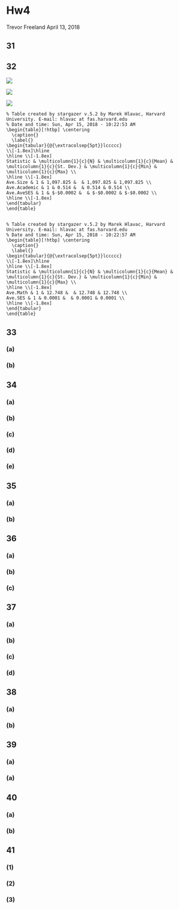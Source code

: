 Hw4
================
Trevor Freeland
April 13, 2018

31
--

32
--

![](Hw4_files/figure-markdown_github/unnamed-chunk-4-1.png)

![](Hw4_files/figure-markdown_github/unnamed-chunk-5-1.png)

![](Hw4_files/figure-markdown_github/unnamed-chunk-6-1.png)


    % Table created by stargazer v.5.2 by Marek Hlavac, Harvard University. E-mail: hlavac at fas.harvard.edu
    % Date and time: Sun, Apr 15, 2018 - 10:22:53 AM
    \begin{table}[!htbp] \centering 
      \caption{} 
      \label{} 
    \begin{tabular}{@{\extracolsep{5pt}}lccccc} 
    \\[-1.8ex]\hline 
    \hline \\[-1.8ex] 
    Statistic & \multicolumn{1}{c}{N} & \multicolumn{1}{c}{Mean} & \multicolumn{1}{c}{St. Dev.} & \multicolumn{1}{c}{Min} & \multicolumn{1}{c}{Max} \\ 
    \hline \\[-1.8ex] 
    Ave.Size & 1 & 1,097.825 &  & 1,097.825 & 1,097.825 \\ 
    Ave.Academic & 1 & 0.514 &  & 0.514 & 0.514 \\ 
    Ave.AveSES & 1 & $-$0.0002 &  & $-$0.0002 & $-$0.0002 \\ 
    \hline \\[-1.8ex] 
    \end{tabular} 
    \end{table} 


    % Table created by stargazer v.5.2 by Marek Hlavac, Harvard University. E-mail: hlavac at fas.harvard.edu
    % Date and time: Sun, Apr 15, 2018 - 10:22:57 AM
    \begin{table}[!htbp] \centering 
      \caption{} 
      \label{} 
    \begin{tabular}{@{\extracolsep{5pt}}lccccc} 
    \\[-1.8ex]\hline 
    \hline \\[-1.8ex] 
    Statistic & \multicolumn{1}{c}{N} & \multicolumn{1}{c}{Mean} & \multicolumn{1}{c}{St. Dev.} & \multicolumn{1}{c}{Min} & \multicolumn{1}{c}{Max} \\ 
    \hline \\[-1.8ex] 
    Ave.Math & 1 & 12.748 &  & 12.748 & 12.748 \\ 
    Ave.SES & 1 & 0.0001 &  & 0.0001 & 0.0001 \\ 
    \hline \\[-1.8ex] 
    \end{tabular} 
    \end{table} 

33
--

### (a)

### (b)

34
--

### (a)

### (b)

### (c)

### (d)

### (e)

35
--

### (a)

### (b)

36
--

### (a)

### (b)

### (c)

37
--

### (a)

### (b)

### (c)

### (d)

38
--

### (a)

### (b)

39
--

### (a)

### (a)

40
--

### (a)

### (b)

41
--

### (1)

### (2)

### (3)

